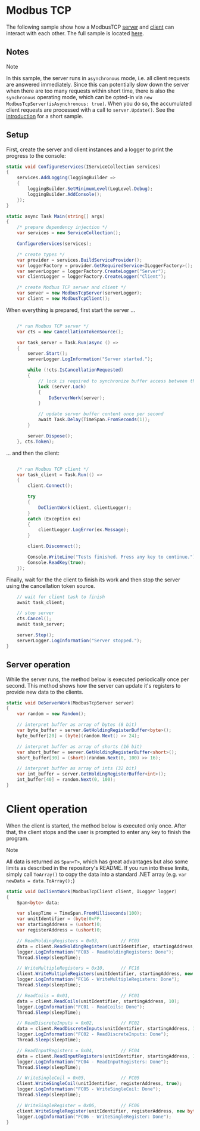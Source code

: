 # Modbus TCP

The following sample show how a ModbusTCP [server](xref:FluentModbus.ModbusTcpServer) and [client](xref:FluentModbus.ModbusTcpClient) can interact with each other. The full sample is located [here](https://github.com/Apollo3zehn/FluentModbus/blob/master/sample/SampleServerClientTcp/Program.cs).

## Notes

> [!NOTE]
> In this sample, the server runs in ```asynchronous``` mode, i.e. all client requests are answered immediately. Since this can potentially slow down the server when there are too many requests within short time, there is also the ```synchronous``` operating mode, which can be opted-in via ```new ModbusTcpServer(isAsynchronous: true)```. When you do so, the accumulated client requests are processed with a call to ```server.Update()```. See the [introduction](../index.md) for a short sample.

## Setup

First, create the server and client instances and a logger to print the progress to the console:

```cs
static void ConfigureServices(IServiceCollection services)
{
    services.AddLogging(loggingBuilder =>
    {
        loggingBuilder.SetMinimumLevel(LogLevel.Debug);
        loggingBuilder.AddConsole();
    });
}

static async Task Main(string[] args)
{
    /* prepare dependency injection */
    var services = new ServiceCollection();

    ConfigureServices(services);

    /* create types */
    var provider = services.BuildServiceProvider();
    var loggerFactory = provider.GetRequiredService<ILoggerFactory>();
    var serverLogger = loggerFactory.CreateLogger("Server");
    var clientLogger = loggerFactory.CreateLogger("Client");

    /* create Modbus TCP server and client */
    var server = new ModbusTcpServer(serverLogger);
    var client = new ModbusTcpClient();

```

When everything is prepared, first start the server ...

```cs

    /* run Modbus TCP server */
    var cts = new CancellationTokenSource();

    var task_server = Task.Run(async () =>
    {
        server.Start();
        serverLogger.LogInformation("Server started.");

        while (!cts.IsCancellationRequested)
        {
            // lock is required to synchronize buffer access between this application and one or more Modbus clients
            lock (server.Lock)
            {
                DoServerWork(server);
            }

            // update server buffer content once per second
            await Task.Delay(TimeSpan.FromSeconds(1));
        }

        server.Dispose();
    }, cts.Token);

```

... and then the client:

```cs

    /* run Modbus TCP client */
    var task_client = Task.Run(() =>
    {
        client.Connect();

        try
        {
            DoClientWork(client, clientLogger);
        }
        catch (Exception ex)
        {
            clientLogger.LogError(ex.Message);
        }

        client.Disconnect();

        Console.WriteLine("Tests finished. Press any key to continue.");
        Console.ReadKey(true);
    });

```

Finally, wait for the the client to finish its work and then stop the server using the cancellation token source.

```cs
    // wait for client task to finish
    await task_client;

    // stop server
    cts.Cancel();
    await task_server;

    server.Stop();
    serverLogger.LogInformation("Server stopped.");
}

```

## Server operation

While the server runs, the method below is executed periodically once per second. This method shows how the server can update it's registers to provide new data to the clients. 

```cs
static void DoServerWork(ModbusTcpServer server)
{
    var random = new Random();

    // interpret buffer as array of bytes (8 bit)
    var byte_buffer = server.GetHoldingRegisterBuffer<byte>();
    byte_buffer[20] = (byte)(random.Next() >> 24);

    // interpret buffer as array of shorts (16 bit)
    var short_buffer = server.GetHoldingRegisterBuffer<short>();
    short_buffer[30] = (short)(random.Next(0, 100) >> 16);

    // interpret buffer as array of ints (32 bit)
    var int_buffer = server.GetHoldingRegisterBuffer<int>();
    int_buffer[40] = random.Next(0, 100);
}

```

# Client operation

When the client is started, the method below is executed only once. After that, the client stops and the user is prompted to enter any key to finish the program.

> [!NOTE]
> All data is returned as ```Span<T>```, which has great advantages but also some limits as described in the repository's README. If you run into these limits, simply call ```ToArray()``` to copy the data into a standard .NET array (e.g. ```var newData = data.ToArray();```)

```cs
static void DoClientWork(ModbusTcpClient client, ILogger logger)
{
    Span<byte> data;

    var sleepTime = TimeSpan.FromMilliseconds(100);
    var unitIdentifier = (byte)0xFF;
    var startingAddress = (ushort)0;
    var registerAddress = (ushort)0;

    // ReadHoldingRegisters = 0x03,        // FC03
    data = client.ReadHoldingRegisters(unitIdentifier, startingAddress, 10);
    logger.LogInformation("FC03 - ReadHoldingRegisters: Done");
    Thread.Sleep(sleepTime);

    // WriteMultipleRegisters = 0x10,      // FC16
    client.WriteMultipleRegisters(unitIdentifier, startingAddress, new byte[] { 10, 00, 20, 00, 30, 00, 255, 00, 255, 01 });
    logger.LogInformation("FC16 - WriteMultipleRegisters: Done");
    Thread.Sleep(sleepTime);

    // ReadCoils = 0x01,                   // FC01
    data = client.ReadCoils(unitIdentifier, startingAddress, 10);
    logger.LogInformation("FC01 - ReadCoils: Done");
    Thread.Sleep(sleepTime);

    // ReadDiscreteInputs = 0x02,          // FC02
    data = client.ReadDiscreteInputs(unitIdentifier, startingAddress, 10);
    logger.LogInformation("FC02 - ReadDiscreteInputs: Done");
    Thread.Sleep(sleepTime);

    // ReadInputRegisters = 0x04,          // FC04
    data = client.ReadInputRegisters(unitIdentifier, startingAddress, 10);
    logger.LogInformation("FC04 - ReadInputRegisters: Done");
    Thread.Sleep(sleepTime);

    // WriteSingleCoil = 0x05,             // FC05
    client.WriteSingleCoil(unitIdentifier, registerAddress, true);
    logger.LogInformation("FC05 - WriteSingleCoil: Done");
    Thread.Sleep(sleepTime);

    // WriteSingleRegister = 0x06,         // FC06
    client.WriteSingleRegister(unitIdentifier, registerAddress, new byte[] { 65, 67 });
    logger.LogInformation("FC06 - WriteSingleRegister: Done");
}
```